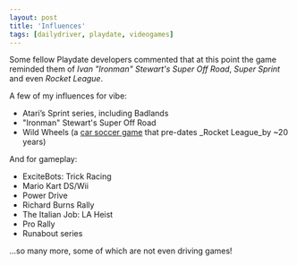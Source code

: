 ```yaml
---
layout: post
title: 'Influences'
tags: [dailydriver, playdate, videogames]
---
```


Some fellow Playdate developers commented that at this point the game reminded them of _Ivan "Ironman" Stewart's Super Off Road_, _Super Sprint_ and even _Rocket League_.

A few of my influences for vibe:

- Atari’s Sprint series, including Badlands
- "Ironman" Stewart's Super Off Road
- Wild Wheels (a [car soccer game](https://www.mobygames.com/game-group/ball-sports-with-vehicles) that pre-dates _Rocket League_by ~20 years)

And for gameplay:

- ExciteBots: Trick Racing
- Mario Kart DS/Wii
- Power Drive
- Richard Burns Rally
- The Italian Job: LA Heist
- Pro Rally
- Runabout series

...so many more, some of which are not even driving games!